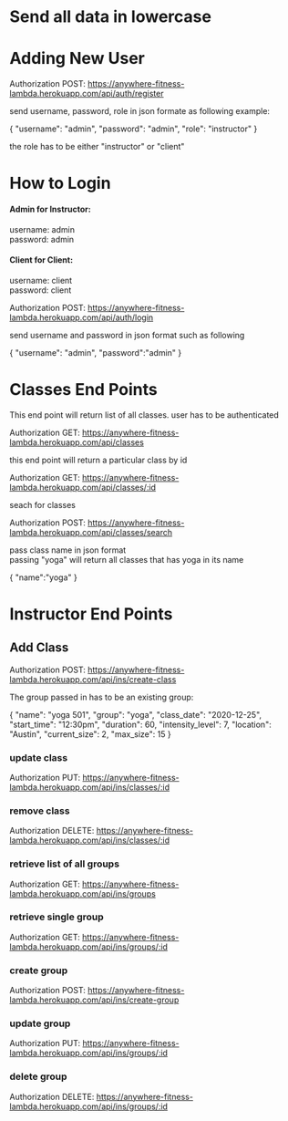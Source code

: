 # Send all data in lowercase

# Adding New User

Authorization POST: https://anywhere-fitness-lambda.herokuapp.com/api/auth/register

send username, password, role in json formate as following example:

{
"username": "admin",
"password": "admin",
"role": "instructor"
}

the role has to be either "instructor" or "client"

# How to Login

#### Admin for Instructor:

username: admin <br>
password: admin

#### Client for Client:

username: client <br>
password: client

Authorization POST: https://anywhere-fitness-lambda.herokuapp.com/api/auth/login

send username and password in json format such as following

{
"username": "admin",
"password":"admin"
}

# Classes End Points

This end point will return list of all classes. user has to be authenticated

Authorization GET: https://anywhere-fitness-lambda.herokuapp.com/api/classes

this end point will return a particular class by id

Authorization GET: https://anywhere-fitness-lambda.herokuapp.com/api/classes/:id

seach for classes

Authorization POST: https://anywhere-fitness-lambda.herokuapp.com/api/classes/search

pass class name in json format <br> passing "yoga" will return all classes that has yoga in its name

{
"name":"yoga"
}

# Instructor End Points

## Add Class

Authorization POST: https://anywhere-fitness-lambda.herokuapp.com/api/ins/create-class

The group passed in has to be an existing group:

{
"name": "yoga 501",
"group": "yoga",
"class_date": "2020-12-25",
"start_time": "12:30pm",
"duration": 60,
"intensity_level": 7,
"location": "Austin",
"current_size": 2,
"max_size": 15
}

### update class

Authorization PUT: https://anywhere-fitness-lambda.herokuapp.com/api/ins/classes/:id

### remove class

Authorization DELETE: https://anywhere-fitness-lambda.herokuapp.com/api/ins/classes/:id

### retrieve list of all groups

Authorization GET: https://anywhere-fitness-lambda.herokuapp.com/api/ins/groups

### retrieve single group

Authorization GET: https://anywhere-fitness-lambda.herokuapp.com/api/ins/groups/:id

### create group

Authorization POST: https://anywhere-fitness-lambda.herokuapp.com/api/ins/create-group

### update group

Authorization PUT: https://anywhere-fitness-lambda.herokuapp.com/api/ins/groups/:id

### delete group

Authorization DELETE: https://anywhere-fitness-lambda.herokuapp.com/api/ins/groups/:id
